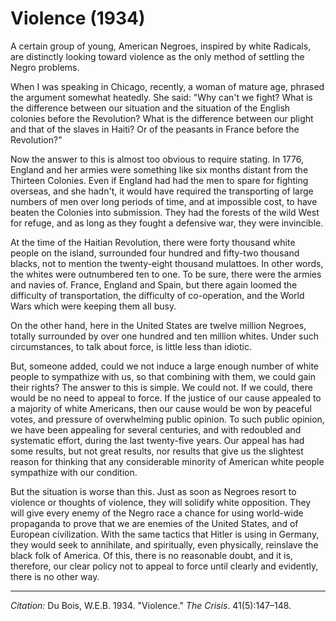 <!--
title:   Violence
author:  Du Bois, W.E.B.
journal: The Crisis
year:    1934
volume:  41
issue:   5
pages:   147-148
-->
# Violence (1934)

A certain group of young, American Negroes, inspired by white Radicals, are distinctly looking toward violence as the only method of settling the Negro problems.

When I was speaking in Chicago, recently, a woman of mature age, phrased the argument somewhat heatedly. She said: "Why can't we fight? What is the difference between our situation and the situation of the English colonies before the Revolution? What is the difference between our plight and that of the slaves in Haiti? Or of the peasants in France before the Revolution?"

Now the answer to this is almost too obvious to require stating. In 1776, England and her armies were something like six months distant from the Thirteen Colonies. Even if England had had the men to spare for fighting overseas, and she hadn't, it would have required the transporting of large numbers of men over long periods of time, and at impossible cost, to have beaten the Colonies into submission. They had the forests of the wild West for refuge, and as long as they fought a defensive war, they were invincible.

At the time of the Haitian Revolution, there were forty thousand white people on the island, surrounded four hundred and fifty-two thousand blacks, not to mention the twenty-eight thousand mulattoes. In other words, the whites were outnumbered ten to one. To be sure, there were the armies and navies of. France, England and Spain, but there again loomed the difficulty of transportation, the difficulty of co-operation, and the World Wars which were keeping them all busy.

On the other hand, here in the United States are twelve million Negroes, totally surrounded by over one hundred and ten million whites. Under such circumstances, to talk about force, is little less than idiotic.

But, someone added, could we not induce a large enough number of white people to sympathize with us, so that combining with them, we could gain their rights? The answer to this is simple. We could not. If we could, there would be no need to appeal to force. If the justice of our cause appealed to a majority of white Americans, then our cause would be won by peaceful votes, and pressure of overwhelming public opinion. To such public opinion, we have been appealing for several centuries, and with redoubled and systematic effort, during the last twenty-five years. Our appeal has had some results, but not great results, nor results that give us the slightest reason for thinking that any considerable minority of American white people sympathize with our condition.

But the situation is worse than this. Just as soon as Negroes resort to violence or thoughts of violence, they will solidify white opposition. They will give every enemy of the Negro race a chance for using world-wide propaganda to prove that we are enemies of the United States, and of European civilization. With the same tactics that Hitler is using in Germany, they would seek to annihilate, and spiritually, even physically, reinslave the black folk of America. Of this, there is no reasonable doubt, and it is, therefore, our clear policy not to appeal to force until clearly and evidently, there is no other way.

_________________
*Citation:* Du Bois, W.E.B. 1934. "Violence." *The Crisis*. 41(5):147&ndash;148.
